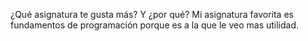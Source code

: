 ¿Qué asignatura te gusta más? Y ¿por qué?
Mi asignatura favorita es fundamentos de programación porque es a la que le veo mas utilidad.
